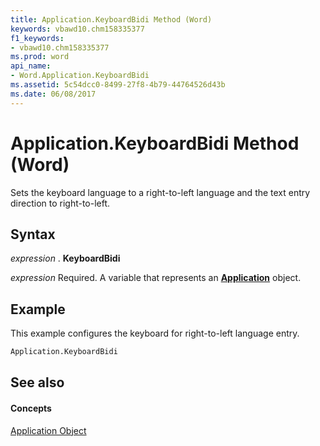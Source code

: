 ```yaml
---
title: Application.KeyboardBidi Method (Word)
keywords: vbawd10.chm158335377
f1_keywords:
- vbawd10.chm158335377
ms.prod: word
api_name:
- Word.Application.KeyboardBidi
ms.assetid: 5c54dcc0-8499-27f8-4b79-44764526d43b
ms.date: 06/08/2017
---
```



# Application.KeyboardBidi Method (Word)

Sets the keyboard language to a right-to-left language and the text entry direction to right-to-left.


## Syntax

 _expression_ . **KeyboardBidi**

 _expression_ Required. A variable that represents an **[Application](Word.Application.md)** object.


## Example

This example configures the keyboard for right-to-left language entry.


```vb
Application.KeyboardBidi
```


## See also


#### Concepts


[Application Object](Word.Application.md)

